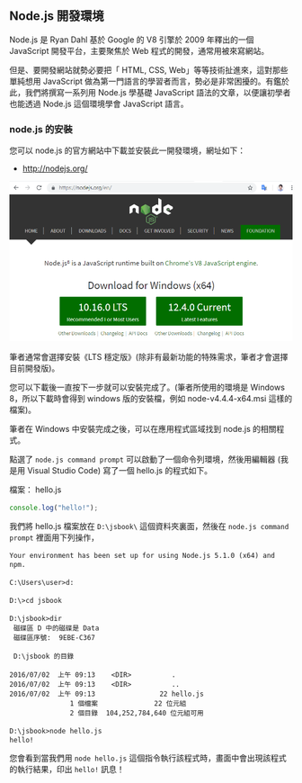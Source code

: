 ## Node.js 開發環境

Node.js 是 Ryan Dahl 基於 Google 的 V8 引擎於 2009 年釋出的一個 JavaScript 開發平台，主要聚焦於 Web 程式的開發，通常用被來寫網站。

但是、要開發網站就勢必要把「 HTML, CSS, Web」等等技術扯進來，這對那些單純想用 JavaScript 做為第一門語言的學習者而言，勢必是非常困擾的。有鑑於此，我們將撰寫一系列用 Node.js 學基礎 JavaScript 語法的文章，以便讓初學者也能透過 Node.js 這個環境學會 JavaScript 語言。

### node.js 的安裝

您可以 node.js 的官方網站中下載並安裝此一開發環境，網址如下：

* <http://nodejs.org/>

![](./img/NodeJsOrg.png)


筆者通常會選擇安裝《LTS 穩定版》(除非有最新功能的特殊需求，筆者才會選擇目前開發版)。

您可以下載後一直按下一步就可以安裝完成了。(筆者所使用的環境是 Windows 8，所以下載時會得到 windows 版的安裝檔，例如 node-v4.4.4-x64.msi 這樣的檔案)。

筆者在 Windows 中安裝完成之後，可以在應用程式區域找到 node.js 的相關程式。

點選了 `node.js command prompt` 可以啟動了一個命令列環境，然後用編輯器 (我是用 Visual Studio Code) 寫了一個 hello.js 的程式如下。

檔案： hello.js

```javascript
console.log("hello!");
```

我們將 hello.js 檔案放在 `D:\jsbook\` 這個資料夾裏面，然後在 `node.js command prompt` 裡面用下列操作，

```
Your environment has been set up for using Node.js 5.1.0 (x64) and npm.

C:\Users\user>d:

D:\>cd jsbook

D:\jsbook>dir
 磁碟區 D 中的磁碟是 Data
 磁碟區序號:  9EBE-C367

 D:\jsbook 的目錄

2016/07/02  上午 09:13    <DIR>          .
2016/07/02  上午 09:13    <DIR>          ..
2016/07/02  上午 09:13                22 hello.js
               1 個檔案              22 位元組
               2 個目錄  104,252,784,640 位元組可用

D:\jsbook>node hello.js
hello!
```

您會看到當我們用 `node hello.js` 這個指令執行該程式時，畫面中會出現該程式的執行結果，印出 `hello!` 訊息！
